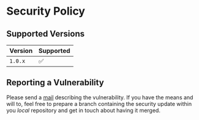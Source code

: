 # Security Policy

## Supported Versions

| Version | Supported          |
|---------|--------------------|
| `1.0.x` | :white_check_mark: |

## Reporting a Vulnerability

Please send a [mail](mailto:tobias.laatsch@posteo.de) describing the vulnerability.
If you have the means and will to, feel free to prepare a branch containing the
security update within you _local_ repository and get in touch about having it merged.
